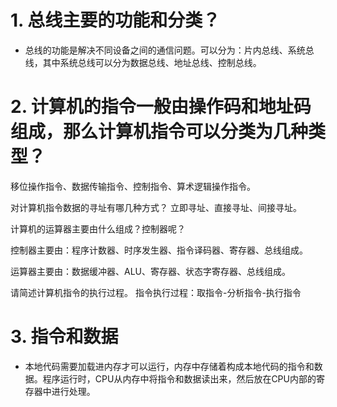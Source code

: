 # 1. 总线主要的功能和分类？
- 总线的功能是解决不同设备之间的通信问题。可以分为：片内总线、系统总线，其中系统总线可以分为数据总线、地址总线、控制总线。

# 2. 计算机的指令一般由操作码和地址码组成，那么计算机指令可以分类为几种类型？
移位操作指令、数据传输指令、控制指令、算术逻辑操作指令。

对计算机指令数据的寻址有哪几种方式？
立即寻址、直接寻址、间接寻址。

计算机的运算器主要由什么组成？控制器呢？

控制器主要由：程序计数器、时序发生器、指令译码器、寄存器、总线组成。

运算器主要由：数据缓冲器、ALU、寄存器、状态字寄存器、总线组成。

请简述计算机指令的执行过程。
指令执行过程：取指令-分析指令-执行指令

# 3. 指令和数据
- 本地代码需要加载进内存才可以运行，内存中存储着构成本地代码的指令和数据。程序运行时，CPU从内存中将指令和数据读出来，然后放在CPU内部的寄存器中进行处理。
